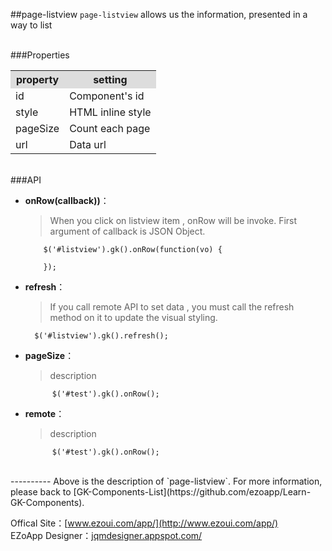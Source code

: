##page-listview
`page-listview` allows us the information, presented in a way to list 

<br/>
###Properties
<table>

<tr>
<th style="background:#ddd;">property</th>
<th style="background:#ddd;">setting</th>
</tr>

<tr>
<td>id</td>
<td>Component's id</td>
</tr>

<tr>
<td>style</td>
<td>HTML inline style</td>
</tr>

<tr>
<td>pageSize</td>
<td>Count each page</td>
</tr>

<tr>
<td>url</td>
<td>Data url</td>
</tr>

</table>

<br/>
###API

- **onRow(callback))**：  
  	> When you click on listview item , onRow will be invoke.
    > First argument of callback is JSON Object.

          $('#listview').gk().onRow(function(vo) {

          });

- **refresh**：  
 	> If you call remote API to set data , you must call the refresh method on it to update the visual styling.

		$('#listview').gk().refresh();


- **pageSize**：  
  	> description

			$('#test').gk().onRow();


- **remote**：  
  	> description

			$('#test').gk().onRow();


<br/>
----------
Above is the description of `page-listview`. For more information, please back to [GK-Components-List](https://github.com/ezoapp/Learn-GK-Components).

Offical Site：[www.ezoui.com/app/](http://www.ezoui.com/app/)  
EZoApp Designer：[jqmdesigner.appspot.com/](http://jqmdesigner.appspot.com/)




